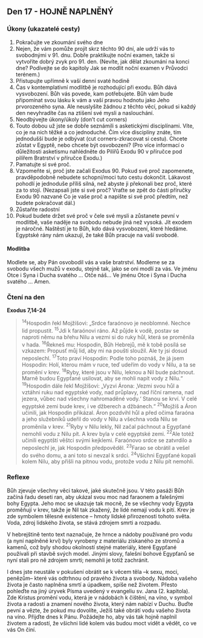 

## Den 17 - HOJNĚ NAPLNĚNÝ
### Úkony (ukazatelé cesty)
1. Pokračujte ve zkoumání svého dne
1. Nejen, že vám pomůže projít skrz těchto 90 dní, ale udrží vás to svobodnými v 91. dnu. Dobře praktikujte noční examen, takže si vytvoříte dobrý zvyk pro 91. den. (Nevíte, jak dělat zkoumání na konci dne? Podívejte se do kapitoly Jak se modlit noční examen v Průvodci terénem.)
2. Přistupujte upřímně k vaší denní svaté hodině
1. Čas v kontemplativní modlitbě je rozhodující při exodu. Bůh dává vysvobození. Bůh vás povede, kam potřebujete. Bůh vám bude připomínat svou lásku k vám a vaší pravou hodnotu jako Jeho prvorozeného syna. Ale neuslyšíte žádnou z těchto věcí, pokud si každý den nevyhradíte čas na ztišení své mysli a naslouchání.
3. Neodbývejte úkony/úkoly (don’t cut corners)
1. Touto dobou už jste se dobře seznámili s asketickými disciplínami. Víte, co je na nich těžké a co jednoduché. Čím více disciplíny znáte, tím jednodušší bude je odbývat (cut corners-zkracovat si cestu). Chcete zůstat v Egyptě, nebo chcete být osvobozeni? (Pro více informací o důležitosti asketismu nahlédněte do Pilířů Exodu 90 v příručce pod pilířem Bratrství v příručce Exodu.)
4. Pamatujte si své proč.
1. Vzpomeňte si, proč jste začali Exodus 90. Pokud své proč zapomenete, pravděpodobně nebudete schopni/moci tuto cestu dokončit. Lákavost pohodlí je jednoduše příliš silná, než abyste ji překonali bez proč, které za to stojí. (Nezapsali jste si své proč? Vraťte se zpět do části příručky Exodu 90 nazvané Co je vaše proč a napište si své proč předtím, než budete pokračovat dál.)
5. Zůstaňte radostní
1. Pokud budete držet své proč v čele své mysli a zůstanete pevní v modlitbě, vaše naděje na svobodu nebude jiná než vysoká. Jít exodem je náročné. Naštěstí je to Bůh, kdo dává vysvobození, které hledáme. Egyptské rány nám ukazují, že také Bůh pracuje na vaší svobodě.

#### Modlitba
Modlete se, aby Pán osvobodil vás a vaše bratrství.
Modleme se za svobodu všech mužů v exodu, stejně tak, jako se oni modlí za vás.
Ve jménu Otce i Syna i Ducha svatého … Otče náš… Ve jménu Otce i Syna i Ducha svatého … Amen.
### Čtení na den
**Exodus 7,14-24** 
  
> <sup>14</sup>Hospodin řekl Mojžíšovi: „Srdce faraónovo je neoblomné. Nechce lid propustit.
> <sup>15</sup>Jdi k faraónovi ráno. Až půjde k vodě, postav se naproti němu na břehu Nilu a vezmi si do ruky hůl, která se proměnila v hada.
> <sup>16</sup>Řekneš mu: Hospodin, Bůh Hebrejů, mě k tobě posílá se vzkazem: Propusť můj lid, aby mi na poušti sloužil. Ale ty jsi dosud neposlechl.
> <sup>17</sup>Toto praví Hospodin: Podle toho poznáš, že já jsem Hospodin: Holí, kterou mám v ruce, teď udeřím do vody v Nilu, a ta se promění v krev.
> <sup>18</sup>Ryby, které jsou v Nilu, leknou a Nil bude páchnout. Marně budou Egypťané usilovat, aby se mohli napít vody z Nilu.“
> <sup>19</sup>Hospodin dále řekl Mojžíšovi: „Vyzvi Árona: ‚Vezmi svou hůl a vztáhni ruku nad egyptské vody, nad průplavy, nad říční ramena, nad jezera, vůbec nad všechny nahromaděné vody.‘ Stanou se krví. V celé egyptské zemi bude krev, i ve džberech a džbánech.“
> <sup>20</sup>Mojžíš a Áron učinili, jak Hospodin přikázal. Áron pozdvihl hůl a před očima faraóna a jeho služebníků udeřil do vody v Nilu a všechna voda Nilu se proměnila v krev.
> <sup>21</sup>Ryby v Nilu lekly, Nil začal páchnout a Egypťané nemohli vodu z Nilu pít. A krev byla v celé egyptské zemi.
> <sup>22</sup>Ale totéž učinili egyptští věštci svými kejklemi. Faraónovo srdce se zatvrdilo a neposlechl je, jak Hospodin předpověděl.
> <sup>23</sup>Farao se obrátil a vešel do svého domu, a ani toto si nevzal k srdci.
> <sup>24</sup>Všichni Egypťané kopali kolem Nilu, aby přišli na pitnou vodu, protože vodu z Nilu pít nemohli.
 

### Reflexe

Bůh zjevuje všechny věci takové, jaké skutečně jsou. V této pasáži Bůh začíná řadu deseti ran, aby ukázal svou
moc nad faraonem a falešnými bohy Egypta. Jeho moc se ukazuje tak mocně, že se všechny vody Egypta
proměňují v krev, takže je Nil tak zkažený, že lidé nemají vodu k pití. Krev je zde symbolem tělesné existence –
hmoty lidské přirozenosti tohoto světa. Voda, zdroj lidského života, se stává zdrojem smrti a rozpadu.

V hebrejštině tento text naznačuje, že hrnce a nádoby používané pro vodu (a nyní naplněné krví) byly vyrobeny z
materiálu získaného ze stromů a kamenů, což byly shodou okolností stejné materiály, které Egypťané používali při
stavbě svých model. Jinými slovy, falešní bohové Egypťanů se nyní stali pro ně zdrojem smrti; nemohli je totiž
zachránit.

I dnes jste neustále v pokušení obrátit se k věcem těla –k sexu, moci, penězům– které vás odtrhnou od pravého
života a svobody. Nádoba vašeho života je často naplněna smrtí a úpadkem, spíše než životem. Přesto pohleďte na
jiný úryvek Písma uvedený v evangeliu sv. Jana (2. kapitola). Zde Kristus promění vodu, která je v nádobách k
čištění, na víno, v symbol života a radosti a znamení nového života, který nám nabízí v Duchu. Buďte pevní a
vězte, že pokud mu dovolíte, Ježíš také obrátí vodu vašeho života na víno. Přijďte dnes k Pánu. Požádejte ho, aby
vás tak hojně naplnil životem a radostí, že všichni lidé kolem vás budou moct vidět a vědět, co ve vás On činí.

